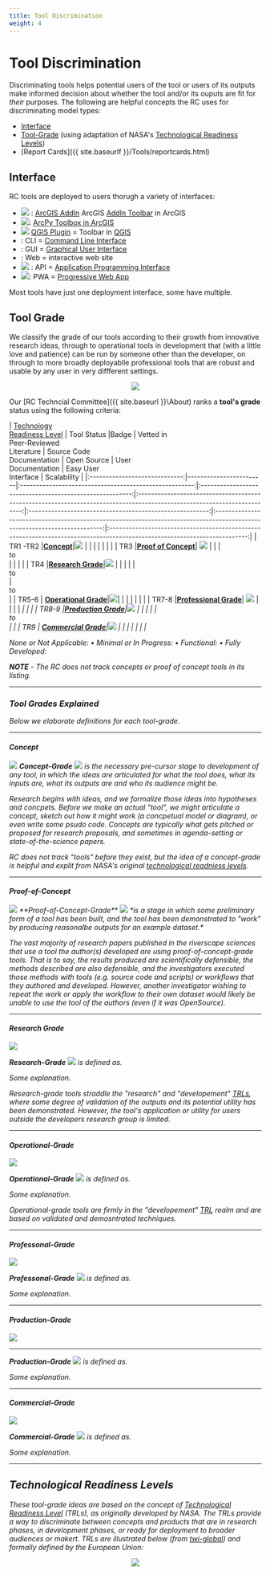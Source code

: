 ```yaml
---
title: Tool Discrimination
weight: 4
---
```


# Tool Discrimination
Discriminating tools helps potential users of the tool or users of its outputs make informed decision about whether the tool and/or its ouputs are fit for _their_ purposes. The following are helpful concepts  the RC uses for discriminating model types:
- [Interface](#interface)
- [Tool-Grade](#tool-grade) (using adaptation of NASA's [Technological Readiness Levels](#technological-readiness-levels))
- [Report Cards]({{ site.baseurlf }}/Tools/reportcards.html)

## Interface

RC tools are deployed to users thorugh a variety of interfaces:
* <img src="{{ site.baseurl }}/assets/images/tools/esri_icon.png"> :  [ArcGIS AddIn](https://desktop.arcgis.com/en/arcmap/10.7/guide-books/python-addins/sharing-and-installing-add-ins.htm)  ArcGIS [AddIn Toolbar](https://desktop.arcgis.com/en/arcmap/10.7/analyze/python-addins/sharing-and-installing-add-ins.htm) in ArcGIS
* <img src="{{ site.baseurl }}/assets/images/tools/ArcPyToolbox.png">:  [ArcPy Toolbox in ArcGIS](https://desktop.arcgis.com/en/arcmap/10.7/analyze/creating-tools/a-quick-tour-of-python-toolboxes.htm)
* <img src="{{ site.baseurl }}/assets/images/tools/QGIS_bw_24.png"> [QGIS Plugin](https://plugins.qgis.org/) = Toolbar in [QGIS](https://qgis.org)
* <i class="fa fa-terminal" aria-hidden="true"></i> : CLI = [Command Line Interface](https://en.wikipedia.org/wiki/Command-line_interface)
* <i class="fa fa-desktop" aria-hidden="true"></i> : GUI = [Graphical User Interface](https://en.wikipedia.org/wiki/Graphical_user_interface)
* <i class="fa fa-chrome" aria-hidden="true"></i>: Web = interactive web site
* <img  src="{{ site.baseurl }}/assets/images/data/api_24.png"> : API = [Application Programming Interface](https://en.wikipedia.org/wiki/Application_programming_interface)
* <img src="{{ site.baseurl }}/assets/images/tools/PWA.png">:  PWA = [Progressive Web App](https://en.wikipedia.org/wiki/Progressive_web_application)

Most tools have just one deployment interface, some have multiple. 

## Tool Grade
We classify the grade of our tools according to their growth from innovative research ideas, through to operational tools in development that (with a little love and patience) can be run by someone other than the developer, on through to more broadly deployablle professional tools that are robust and usable by any user in very diffferent settings.
<div align="center">
    <img src="{{ site.baseurl }}/assets/images/tools/grade/Tool_Badges_wText_All_700w.png">
</div>

Our [RC Techncial Committee]({{ site.baseurl }}\About\) ranks a **tool's grade** status using the following criteria:



| [Technology<br>Readiness Level](#technological-readiness-levels) | Tool Status |Badge | Vetted in <br>Peer-Reviewed <br>Literature | Source Code <br>Documentation | Open Source | User <br>Documentation | Easy User <br>Interface | Scalability |
|:-----------------------------:|------------------------|:------------------------------------------------------:|:--------------------------------------------------------:|:------------------------------------------------------------------------------------------------------------------------:|:--------------------------------------------------------:|:-------------------------------------------------------------------------------------------------------------------------:|:-------------------------------------------------------------------------------------------------------------------------:|
| TR1 -TR2 |[**Concept**](#concept)|<img src="{{ site.baseurl }}/assets/images/tools/grade/TRL_1_32p.png"> | <i class="fa fa-battery-empty" aria-hidden="true"></i> | <i class="fa fa-battery-empty" aria-hidden="true"></i> | <i class="fa fa-battery-empty" aria-hidden="true"></i> | <i class="fa fa-battery-empty" aria-hidden="true"></i> | <i class="fa fa-battery-empty" aria-hidden="true"></i> | <i class="fa fa-battery-empty" aria-hidden="true"></i> |
| TR3 |[**Proof of Concept**](#proof-of-concept)| <img src="{{ site.baseurl }}/assets/images/tools/grade/TRL_2_32p.png">  | <i class="fa fa-battery-full" aria-hidden="true"></i> | <i class="fa fa-battery-empty" aria-hidden="true"></i> | <i class="fa fa-battery-empty" aria-hidden="true"></i><br>to<br><i class="fa fa-battery-quarter" aria-hidden="true"></i> | <i class="fa fa-battery-empty" aria-hidden="true"></i> | <i class="fa fa-battery-empty" aria-hidden="true"></i> | <i class="fa fa-battery-empty" aria-hidden="true"></i> |
| TR4 |[**Research Grade**](#research-grade)|<img src="{{ site.baseurl }}/assets/images/tools/grade/TRL_3_32p.png">  | <i class="fa fa-battery-full" aria-hidden="true"></i> | <i class="fa fa-battery-quarter" aria-hidden="true"></i> | <i class="fa fa-battery-quarter" aria-hidden="true"></i> | <i class="fa fa-battery-quarter" aria-hidden="true"></i> | <i class="fa fa-battery-quarter" aria-hidden="true"></i> <br>to<br> <i class="fa fa-battery-half" aria-hidden="true"></i> | <i class="fa fa-battery-empty" aria-hidden="true"></i><br>to<br> <i class="fa fa-battery-quarter" aria-hidden="true"></i> |
| TR5-6 | [**Operational Grade**](#operational-grade)|<img src="{{ site.baseurl }}/assets/images/tools/grade/TRL_4_32p.png">| <i class="fa fa-battery-full" aria-hidden="true"></i> | <i class="fa fa-battery-full" aria-hidden="true"></i> | <i class="fa fa-battery-full" aria-hidden="true"></i> | <i class="fa fa-battery-half" aria-hidden="true"></i> | <i class="fa fa-battery-half" aria-hidden="true"></i> | <i class="fa fa-battery-quarter" aria-hidden="true"></i> |
| TR7-8 |[**Professional Grade**](#professional-grade)| <img src="{{ site.baseurl }}/assets/images/tools/grade/TRL_5_32p.png"> | <i class="fa fa-battery-full" aria-hidden="true"></i> | <i class="fa fa-battery-full" aria-hidden="true"></i> | <i class="fa fa-battery-full" aria-hidden="true"></i> | <i class="fa fa-battery-full" aria-hidden="true"> | <i class="fa fa-battery-full" aria-hidden="true"> | <i class="fa fa-battery-half" aria-hidden="true"></i> |
| TR8-9 |[**Production Grade**](#production-grade)|<img src="{{ site.baseurl }}/assets/images/tools/grade/TRL_6_32p.png">   | <i class="fa fa-battery-full" aria-hidden="true"></i> | <i class="fa fa-battery-full" aria-hidden="true"></i> | <i class="fa fa-battery-full" aria-hidden="true"></i> | <i class="fa fa-battery-full" aria-hidden="true"> | <i class="fa fa-battery-quarter" aria-hidden="true"></i> <br>to<br><i class="fa fa-battery-full" aria-hidden="true"> | <i class="fa fa-battery-full" aria-hidden="true"> |
| TR9 | [**Commercial Grade**](#commercial-grade)|<img src="{{ site.baseurl }}/assets/images/tools/grade/TRL_7_32p.png">  | <i class="fa fa-battery-full" aria-hidden="true"></i> | <i class="fa fa-battery-full" aria-hidden="true"></i> | <i class="fa fa-battery-full" aria-hidden="true"></i> | <i class="fa fa-battery-full" aria-hidden="true"> | <i class="fa fa-battery-full" aria-hidden="true"> | <i class="fa fa-battery-full" aria-hidden="true"> |

None or Not Applicable: <i class="fa fa-battery-empty" aria-hidden="true"></i> •
Minimal or In Progress: <i class="fa fa-battery-quarter" aria-hidden="true"></i> •
Functional: <i class="fa fa-battery-half" aria-hidden="true"></i> •
Fully Developed: <i class="fa fa-battery-full" aria-hidden="true"></i>  

**NOTE** - The RC does not track concepts or proof of concept tools in its listing. 

-------
### Tool Grades Explained
Below we elaborate definitions for each tool-grade.

-------
#### Concept
<img class="float-left" src="{{ site.baseurl }}/assets/images/tools/grade/TRL_1_256w.png"> **Concept-Grade** <img src="{{ site.baseurl }}/assets/images/tools/grade/TRL_1_32p.png"> *is the necessary pre-cursor stage to development of any tool, in which the ideas are articulated for what the tool does, what its inputs are, what its outputs are and who its audience might be.* 

Research begins with ideas, and we formalize those ideas into hypotheses and concpets. Before we make an actual "tool", we might articulate a concept, sketch out how it might work (a concpetual model or diagram), or even write some psudo code. Concepts are typically what gets pitched or proposed for research proposals, and sometimes in agenda-setting or state-of-the-science papers.

RC does not track "tools" before they exist, but the idea of a concept-grade is helpful and explit from NASA's original [technological readniess levels](#technological-readiness-levels).

-------
#### Proof-of-Concept
<img class="float-right" src="{{ site.baseurl }}/assets/images/tools/grade/TRL_2_256w.png"> 
**Proof-of-Concept-Grade** <img src="{{ site.baseurl }}/assets/images/tools/grade/TRL_2_32p.png"> *is a stage in which some preliminary form of a tool has been built, and the tool has been demonstrated to "work" by producing reasonalbe outputs for an example dataset.* 

The vast majority of research papers published in the riverscape sciences that use a tool the author(s) developed are using proof-of-concept-grade tools. That is to say, the results produced are scientifically defensible, the methods described are also defensible, and the investigators executed those methods with tools (e.g. source code and scripts) or workflows that they authored and developed. However, another investigator wishing to repeat the work or apply the workflow to their own dataset would likely be unable to *use* the tool of the authors (even if it was OpenSource). 


-------
#### Research Grade
<img class="float-left" src="{{ site.baseurl }}/assets/images/tools/grade/TRL_3_256w.png"> 

**Research-Grade** <img src="{{ site.baseurl }}/assets/images/tools/grade/TRL_3_32p.png"> *is defined as.* 

Some explanation.

Research-grade tools straddle the "research" and "developement" [TRLs](#technological-readiness-levels), where some degree of validation of the outputs and its potential utility has been demonstrated. However, the tool's application or utility for users outside the developers research group is limited. 

-------
#### Operational-Grade
<img class="float-right" src="{{ site.baseurl }}/assets/images/tools/grade/TRL_4_256w.png"> 

**Operational-Grade** <img src="{{ site.baseurl }}/assets/images/tools/grade/TRL_4_32p.png"> *is defined as.* 

Some explanation.

Operational-grade tools are firmly in the "developement" [TRL](#technological-readiness-levels) realm and are based on validated and demosntrated techniques. 

-------
#### Professonal-Grade
<img class="float-left" src="{{ site.baseurl }}/assets/images/tools/grade/TRL_5_256w.png"> 

**Professonal-Grade** <img src="{{ site.baseurl }}/assets/images/tools/grade/TRL_5_32p.png"> *is defined as.* 

Some explanation.

-------
#### Production-Grade
<img class="float-right" src="{{ site.baseurl }}/assets/images/tools/grade/TRL_6_256w.png"> 

-------
**Production-Grade** <img src="{{ site.baseurl }}/assets/images/tools/grade/TRL_6_32p.png"> *is defined as.* 

Some explanation.

-------
#### Commercial-Grade
<img class="float-left" src="{{ site.baseurl }}/assets/images/tools/grade/TRL_7_256w.png"> 

**Commercial-Grade** <img src="{{ site.baseurl }}/assets/images/tools/grade/TRL_7_32p.png"> *is defined as.* 

Some explanation.

-----
## Technological Readiness Levels
These tool-grade ideas are based on the concept of [Technological Readiness Level](https://www.twi-global.com/technical-knowledge/faqs/technology-readiness-levels) (TRLs), as originally developed by NASA. The TRLs provide a way to discriminate between concepts and products that are in research phases, in development phases, or ready for deployment to broader audiences or makert. TRLs are  illustrated below (from [twi-global](https://www.twi-global.com/technical-knowledge)) and formally defined by the European Union:

<div align="center">
<a href=""><img src="{{ site.baseurl }}/assets/images/tools/TRL.png"></a></div>




